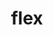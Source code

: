 ---
title: "flex"
layout: cache
categories: [package, v0.19]
meta: {"versions": ["2.6.3", "2.6.4"], "compilers": ["gcc@=11.1.0", "gcc@=7.3.1", "gcc@=7.5.0", "oneapi@=2022.1.0"], "oss": ["amzn2", "ubuntu18.04", "ubuntu20.04"], "platforms": ["linux"], "targets": ["aarch64", "neoverse_n1", "x86_64", "x86_64_v3"], "stacks": ["aws-ahug", "aws-ahug-aarch64", "aws-isc", "aws-isc-aarch64", "data-vis-sdk", "e4s", "e4s-oneapi", "ml-cpu", "ml-cuda", "ml-rocm", "radiuss"], "num_specs": 10, "num_specs_by_stack": {"aws-isc-aarch64": 4, "aws-ahug-aarch64": 2, "ml-cpu": 1, "aws-ahug": 1, "aws-isc": 2, "ml-cuda": 1, "ml-rocm": 1, "data-vis-sdk": 1, "radiuss": 1, "e4s": 2, "e4s-oneapi": 1}}
spec_details: [{"hash": "xuctmy6kxf5gygwqsxaituzy2pkz66b7", "compiler": "gcc@=7.3.1", "versions": ["2.6.3"], "os": "amzn2", "platform": "linux", "target": "aarch64", "variants": ["build_system=autotools", "+lex", "~nls"], "stacks": ["aws-isc-aarch64", "aws-ahug-aarch64"], "size": "-", "tarball": "https://binaries.spack.io/releases/v0.19/build_cache/linux-amzn2-aarch64/gcc-7.3.1/flex-2.6.3/linux-amzn2-aarch64-gcc-7.3.1-flex-2.6.3-xuctmy6kxf5gygwqsxaituzy2pkz66b7.spack"}, {"hash": "phrnlddtrd45hdbnslhx4vj6xgtgnun6", "compiler": "gcc@=7.3.1", "versions": ["2.6.4"], "os": "amzn2", "platform": "linux", "target": "aarch64", "variants": ["build_system=autotools", "+lex", "~nls", "patches=f8b85a0"], "stacks": ["aws-isc-aarch64"], "size": "-", "tarball": "https://binaries.spack.io/releases/v0.19/build_cache/linux-amzn2-aarch64/gcc-7.3.1/flex-2.6.4/linux-amzn2-aarch64-gcc-7.3.1-flex-2.6.4-phrnlddtrd45hdbnslhx4vj6xgtgnun6.spack"}, {"hash": "fggqwx74wkylx4ygd6kdnp4eufqqzdms", "compiler": "gcc@=7.3.1", "versions": ["2.6.4"], "os": "amzn2", "platform": "linux", "target": "neoverse_n1", "variants": ["build_system=autotools", "+lex", "~nls", "patches=f8b85a0"], "stacks": ["aws-isc-aarch64"], "size": "-", "tarball": "https://binaries.spack.io/releases/v0.19/build_cache/linux-amzn2-neoverse_n1/gcc-7.3.1/flex-2.6.4/linux-amzn2-neoverse_n1-gcc-7.3.1-flex-2.6.4-fggqwx74wkylx4ygd6kdnp4eufqqzdms.spack"}, {"hash": "xccmyzjf6trmdtah73kiinyxg7yzvsoq", "compiler": "gcc@=7.3.1", "versions": ["2.6.3"], "os": "amzn2", "platform": "linux", "target": "neoverse_n1", "variants": ["build_system=autotools", "+lex", "~nls"], "stacks": ["aws-isc-aarch64", "aws-ahug-aarch64"], "size": "-", "tarball": "https://binaries.spack.io/releases/v0.19/build_cache/linux-amzn2-neoverse_n1/gcc-7.3.1/flex-2.6.3/linux-amzn2-neoverse_n1-gcc-7.3.1-flex-2.6.3-xccmyzjf6trmdtah73kiinyxg7yzvsoq.spack"}, {"hash": "ut3uqrrsxdbftvfrlq5p6ut3ml6dwnmt", "compiler": "gcc@=7.3.1", "versions": ["2.6.3"], "os": "amzn2", "platform": "linux", "target": "x86_64_v3", "variants": ["build_system=autotools", "+lex", "~nls"], "stacks": ["ml-cpu", "aws-ahug", "aws-isc", "ml-cuda", "ml-rocm"], "size": "-", "tarball": "https://binaries.spack.io/releases/v0.19/build_cache/linux-amzn2-x86_64_v3/gcc-7.3.1/flex-2.6.3/linux-amzn2-x86_64_v3-gcc-7.3.1-flex-2.6.3-ut3uqrrsxdbftvfrlq5p6ut3ml6dwnmt.spack"}, {"hash": "3q3ut5xhlwfcpcsvqvemhkova24kg2yb", "compiler": "gcc@=7.3.1", "versions": ["2.6.4"], "os": "amzn2", "platform": "linux", "target": "x86_64_v3", "variants": ["build_system=autotools", "+lex", "~nls", "patches=f8b85a0"], "stacks": ["aws-isc"], "size": "-", "tarball": "https://binaries.spack.io/releases/v0.19/build_cache/linux-amzn2-x86_64_v3/gcc-7.3.1/flex-2.6.4/linux-amzn2-x86_64_v3-gcc-7.3.1-flex-2.6.4-3q3ut5xhlwfcpcsvqvemhkova24kg2yb.spack"}, {"hash": "szpihsv2qqavniuo2d7dia52nsbxu6f5", "compiler": "gcc@=7.5.0", "versions": ["2.6.3"], "os": "ubuntu18.04", "platform": "linux", "target": "x86_64", "variants": ["build_system=autotools", "+lex", "~nls"], "stacks": ["data-vis-sdk", "radiuss"], "size": "-", "tarball": "https://binaries.spack.io/releases/v0.19/build_cache/linux-ubuntu18.04-x86_64/gcc-7.5.0/flex-2.6.3/linux-ubuntu18.04-x86_64-gcc-7.5.0-flex-2.6.3-szpihsv2qqavniuo2d7dia52nsbxu6f5.spack"}, {"hash": "l62fcnpbarxkiqlcqxsq7meqctn3jlal", "compiler": "gcc@=11.1.0", "versions": ["2.6.3"], "os": "ubuntu20.04", "platform": "linux", "target": "x86_64", "variants": ["build_system=autotools", "+lex", "~nls"], "stacks": ["e4s"], "size": "-", "tarball": "https://binaries.spack.io/releases/v0.19/build_cache/linux-ubuntu20.04-x86_64/gcc-11.1.0/flex-2.6.3/linux-ubuntu20.04-x86_64-gcc-11.1.0-flex-2.6.3-l62fcnpbarxkiqlcqxsq7meqctn3jlal.spack"}, {"hash": "fq4ljgxzvgf5gpclxckfziif7vzkyxwe", "compiler": "gcc@=11.1.0", "versions": ["2.6.4"], "os": "ubuntu20.04", "platform": "linux", "target": "x86_64", "variants": ["build_system=autotools", "+lex", "~nls", "patches=f8b85a0"], "stacks": ["e4s"], "size": "-", "tarball": "https://binaries.spack.io/releases/v0.19/build_cache/linux-ubuntu20.04-x86_64/gcc-11.1.0/flex-2.6.4/linux-ubuntu20.04-x86_64-gcc-11.1.0-flex-2.6.4-fq4ljgxzvgf5gpclxckfziif7vzkyxwe.spack"}, {"hash": "jfrdem7mhfgitpzhtxiaulot24rvj5ry", "compiler": "oneapi@=2022.1.0", "versions": ["2.6.3"], "os": "ubuntu20.04", "platform": "linux", "target": "x86_64", "variants": ["build_system=autotools", "+lex", "~nls"], "stacks": ["e4s-oneapi"], "size": "-", "tarball": "https://binaries.spack.io/releases/v0.19/build_cache/linux-ubuntu20.04-x86_64/oneapi-2022.1.0/flex-2.6.3/linux-ubuntu20.04-x86_64-oneapi-2022.1.0-flex-2.6.3-jfrdem7mhfgitpzhtxiaulot24rvj5ry.spack"}]
---